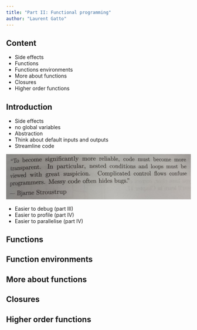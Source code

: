 ```yaml
---
title: "Part II: Functional programming"
author: "Laurent Gatto"
---
```


## Content

- Side effects
- Functions
- Functions environments
- More about functions
- Closures
- Higher order functions


## Introduction

- Side effects
- no global variables
- Abstraction
- Think about default inputs and outputs
- Streamline code

![Messy code hides bugs](./figs/funs.png)

- Easier to debug (part III)
- Easier to profile (part IV)
- Easier to parallelise (part IV)

## Functions

## Function environments

## More about functions

## Closures

## Higher order functions
